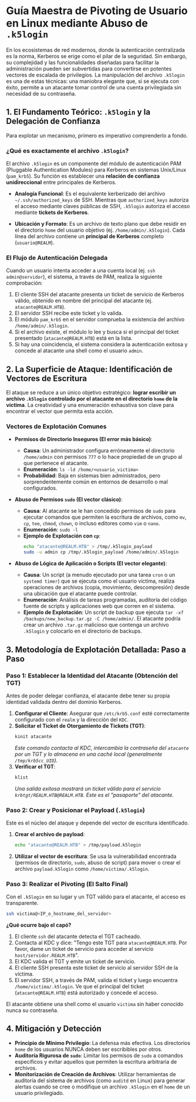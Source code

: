 # **Guía Maestra de Pivoting de Usuario en Linux mediante Abuso de `.k5login`**

En los ecosistemas de red modernos, donde la autenticación centralizada es la norma, Kerberos se erige como el pilar de la seguridad. Sin embargo, su complejidad y las funcionalidades diseñadas para facilitar la administración pueden ser subvertidas para convertirse en potentes vectores de escalada de privilegios. La manipulación del archivo `.k5login` es una de estas técnicas: una maniobra elegante que, si se ejecuta con éxito, permite a un atacante tomar control de una cuenta privilegiada sin necesidad de su contraseña.

## **1. El Fundamento Teórico: `.k5login` y la Delegación de Confianza**

Para explotar un mecanismo, primero es imperativo comprenderlo a fondo.

### **¿Qué es exactamente el archivo `.k5login`?**

El archivo `.k5login` es un componente del módulo de autenticación PAM (Pluggable Authentication Modules) para Kerberos en sistemas Unix/Linux (`pam_krb5`). Su función es establecer una **relación de confianza unidireccional** entre principales de Kerberos.

  * **Analogía Funcional**: Es el equivalente kerberizado del archivo `~/.ssh/authorized_keys` de SSH. Mientras que `authorized_keys` autoriza el acceso mediante claves públicas de SSH, `.k5login` autoriza el acceso mediante **tickets de Kerberos**.

  * **Ubicación y Formato**: Es un archivo de texto plano que debe residir en el directorio `home` del usuario objetivo (ej. `/home/admin/.k5login`). Cada línea del archivo contiene un **principal de Kerberos** completo (`usuario@REALM`).

### **El Flujo de Autenticación Delegada**

Cuando un usuario intenta acceder a una cuenta local (ej. `ssh admin@servidor`), el sistema, a través de PAM, realiza la siguiente comprobación:

1.  El cliente SSH del atacante presenta un ticket de servicio de Kerberos válido, obtenido en nombre del principal del atacante (ej. `atacante@REALM.HTB`).
2.  El servidor SSH recibe este ticket y lo valida.
3.  El módulo `pam_krb5` en el servidor comprueba la existencia del archivo `/home/admin/.k5login`.
4.  Si el archivo existe, el módulo lo lee y busca si el principal del ticket presentado (`atacante@REALM.HTB`) está en la lista.
5.  Si hay una coincidencia, el sistema considera la autenticación exitosa y concede al atacante una shell como el usuario `admin`.

## **2. La Superficie de Ataque: Identificación de Vectores de Escritura**

El ataque se reduce a un único objetivo estratégico: **lograr escribir un archivo `.k5login` controlado por el atacante en el directorio `home` de la víctima**. La creatividad y una enumeración exhaustiva son clave para encontrar el vector que permita esta acción.

### **Vectores de Explotación Comunes**

  * **Permisos de Directorio Inseguros (El error más básico)**:

      * **Causa**: Un administrador configura erróneamente el directorio `/home/admin` con permisos `777` o lo hace propiedad de un grupo al que pertenece el atacante.
      * **Enumeración**: `ls -ld /home/<usuario_victima>`
      * **Probabilidad**: Baja en sistemas bien administrados, pero sorprendentemente común en entornos de desarrollo o mal configurados.

  * **Abuso de Permisos `sudo` (El vector clásico)**:

      * **Causa**: Al atacante se le han concedido permisos de `sudo` para ejecutar comandos que permiten la escritura de archivos, como `mv`, `cp`, `tee`, `chmod`, `chown`, o incluso editores como `vim` o `nano`.
      * **Enumeración**: `sudo -l`
      * **Ejemplo de Explotación con `cp`**:
        ```bash
        echo "atacante@REALM.HTB" > /tmp/.k5login_payload
        sudo -u admin cp /tmp/.k5login_payload /home/admin/.k5login
        ```

  * **Abuso de Lógica de Aplicación o Scripts (El vector elegante)**:

      * **Causa**: Un script (a menudo ejecutado por una tarea `cron` o un `systemd timer`) que se ejecuta como el usuario víctima, realiza operaciones de archivos (copia, movimiento, descompresión) desde una ubicación que el atacante puede controlar.
      * **Enumeración**: Análisis de tareas programadas, auditoría del código fuente de scripts y aplicaciones web que corren en el sistema.
      * **Ejemplo de Explotación**: Un script de backup que ejecuta `tar -xf /backups/new_backup.tar.gz -C /home/admin/`. El atacante podría crear un archivo `.tar.gz` malicioso que contenga un archivo `.k5login` y colocarlo en el directorio de backups.

## **3. Metodología de Explotación Detallada: Paso a Paso**

### **Paso 1: Establecer la Identidad del Atacante (Obtención del TGT)**

Antes de poder delegar confianza, el atacante debe tener su propia identidad validada dentro del dominio Kerberos.

1.  **Configurar el Cliente**: Asegurar que `/etc/krb5.conf` esté correctamente configurado con el `realm` y la dirección del `KDC`.
2.  **Solicitar el Ticket de Otorgamiento de Tickets (TGT)**:
    ```bash
    kinit atacante
    ```
    *Este comando contacta al KDC, intercambia la contraseña del `atacante` por un TGT y lo almacena en una caché local (generalmente `/tmp/krb5cc_UID`).*
3.  **Verificar el TGT**:
    ```bash
    klist
    ```
    *Una salida exitosa mostrará un ticket válido para el servicio `krbtgt/REALM.HTB@REALM.HTB`. Este es el "pasaporte" del atacante.*

### **Paso 2: Crear y Posicionar el Payload (`.k5login`)**

Este es el núcleo del ataque y depende del vector de escritura identificado.

1.  **Crear el archivo de payload**:
    ```bash
    echo "atacante@REALM.HTB" > /tmp/payload.k5login
    ```
2.  **Utilizar el vector de escritura**: Se usa la vulnerabilidad encontrada (permisos de directorio, `sudo`, abuso de script) para mover o crear el archivo `payload.k5login` como `/home/victima/.k5login`.

### **Paso 3: Realizar el Pivoting (El Salto Final)**

Con el `.k5login` en su lugar y un TGT válido para el atacante, el acceso es transparente.

```bash
ssh victima@<IP_o_hostname_del_servidor>
```

**¿Qué ocurre bajo el capó?**

1.  El cliente `ssh` del atacante detecta el TGT cacheado.
2.  Contacta al KDC y dice: "Tengo este TGT para `atacante@REALM.HTB`. Por favor, dame un ticket de servicio para acceder al servicio `host/servidor.REALM.HTB`".
3.  El KDC valida el TGT y emite un ticket de servicio.
4.  El cliente SSH presenta este ticket de servicio al servidor SSH de la víctima.
5.  El servidor SSH, a través de PAM, valida el ticket y luego encuentra `/home/victima/.k5login`. Ve que el principal del ticket (`atacante@REALM.HTB`) está autorizado y concede el acceso.

El atacante obtiene una shell como el usuario `victima` sin haber conocido nunca su contraseña.

## **4. Mitigación y Detección**

  * **Principio de Mínimo Privilegio**: La defensa más efectiva. Los directorios `home` de los usuarios NUNCA deben ser escribibles por otros.
  * **Auditoría Rigurosa de `sudo`**: Limitar los permisos de `sudo` a comandos específicos y evitar aquellos que permiten la escritura arbitraria de archivos.
  * **Monitorización de Creación de Archivos**: Utilizar herramientas de auditoría del sistema de archivos (como `auditd` en Linux) para generar alertas cuando se cree o modifique un archivo `.k5login` en el `home` de un usuario privilegiado.